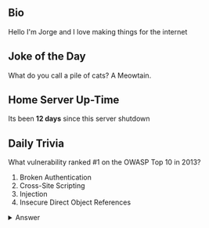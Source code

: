 ## Bio

Hello I'm Jorge and I love making things for the internet

## Joke of the Day

What do you call a pile of cats?  A Meowtain.

## Home Server Up-Time

Its been **12 days** since this server shutdown


## Daily Trivia

What vulnerability ranked #1 on the OWASP Top 10 in 2013?
 1. Broken Authentication
 2. Cross-Site Scripting
 3. Injection 
 4. Insecure Direct Object References

<details>
  <summary>Answer</summary>
  Injection 
</details>
